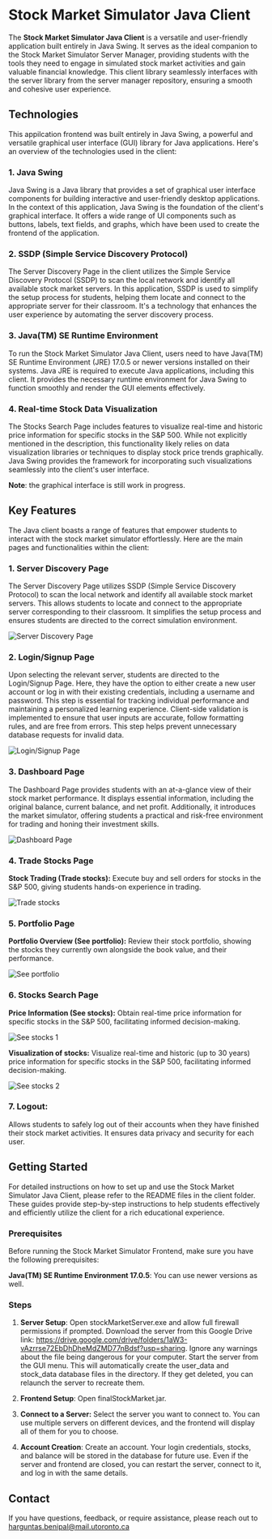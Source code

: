 # Stock Market Simulator Java Client

The **Stock Market Simulator Java Client** is a versatile and user-friendly application built entirely in Java Swing. It serves as the ideal companion to the Stock Market Simulator Server Manager, providing students with the tools they need to engage in simulated stock market activities and gain valuable financial knowledge. This client library seamlessly interfaces with the server library from the server manager repository, ensuring a smooth and cohesive user experience.

## Technologies
This appilcation frontend was built entirely in Java Swing, a powerful and versatile graphical user interface (GUI) library for Java applications. Here's an overview of the technologies used in the client:

### **1. Java Swing**
Java Swing is a Java library that provides a set of graphical user interface components for building interactive and user-friendly desktop applications. In the context of this application, Java Swing is the foundation of the client's graphical interface. It offers a wide range of UI components such as buttons, labels, text fields, and graphs, which have been used to create the frontend of the application.

### **2. SSDP (Simple Service Discovery Protocol)**
The Server Discovery Page in the client utilizes the Simple Service Discovery Protocol (SSDP) to scan the local network and identify all available stock market servers. In this application, SSDP is used to simplify the setup process for students, helping them locate and connect to the appropriate server for their classroom. It's a technology that enhances the user experience by automating the server discovery process.

### **3. Java(TM) SE Runtime Environment**
To run the Stock Market Simulator Java Client, users need to have Java(TM) SE Runtime Environment (JRE) 17.0.5 or newer versions installed on their systems. Java JRE is required to execute Java applications, including this client. It provides the necessary runtime environment for Java Swing to function smoothly and render the GUI elements effectively.

### **4. Real-time Stock Data Visualization**
The Stocks Search Page includes features to visualize real-time and historic price information for specific stocks in the S&P 500. While not explicitly mentioned in the description, this functionality likely relies on data visualization libraries or techniques to display stock price trends graphically. Java Swing provides the framework for incorporating such visualizations seamlessly into the client's user interface.

**Note**: the graphical interface is still work in progress.

## Key Features

The Java client boasts a range of features that empower students to interact with the stock market simulator effortlessly. Here are the main pages and functionalities within the client:

### 1. Server Discovery Page

The Server Discovery Page utilizes SSDP (Simple Service Discovery Protocol) to scan the local network and identify all available stock market servers. This allows students to locate and connect to the appropriate server corresponding to their classroom. It simplifies the setup process and ensures students are directed to the correct simulation environment.

![Server Discovery Page](https://i.imgur.com/ecNp2tM.png)

### 2. Login/Signup Page

Upon selecting the relevant server, students are directed to the Login/Signup Page. Here, they have the option to either create a new user account or log in with their existing credentials, including a username and password. This step is essential for tracking individual performance and maintaining a personalized learning experience. Client-side validation is implemented to ensure that user inputs are accurate, follow formatting rules, and are free from errors. This step helps prevent unnecessary database requests for invalid data.

![Login/Signup Page](https://i.imgur.com/TNnv7J8.png)

### 3. Dashboard Page

The Dashboard Page provides students with an at-a-glance view of their stock market performance. It displays essential information, including the original balance, current balance, and net profit. Additionally, it introduces the market simulator, offering students a practical and risk-free environment for trading and honing their investment skills. 

![Dashboard Page](https://i.imgur.com/EC3ZVgJ.png)

### 4.  Trade Stocks Page

**Stock Trading (Trade stocks):** Execute buy and sell orders for stocks in the S&P 500, giving students hands-on experience in trading.
   
![Trade stocks](https://i.imgur.com/djOkxCJ.png)
    
### 5.  Portfolio Page

**Portfolio Overview (See portfolio):** Review their stock portfolio, showing the stocks they currently own alongside the book value, and their performance.
   
![See portfolio](https://i.imgur.com/3SL5PKo.png)
    
### 6.  Stocks Search Page 

**Price Information (See stocks):** Obtain real-time price information for specific stocks in the S&P 500, facilitating informed decision-making.
   
![See stocks 1](https://i.imgur.com/OgbD4S6.png)
    
**Visualization of stocks:** Visualize real-time and historic (up to 30 years) price information for specific stocks in the S&P 500, facilitating informed decision-making.

![See stocks 2](https://i.imgur.com/mx6GyY2.png)

### 7.  **Logout:** 

Allows students to safely log out of their accounts when they have finished their stock market activities. It ensures data privacy and security for each user.

## Getting Started

For detailed instructions on how to set up and use the Stock Market Simulator Java Client, please refer to the README files in the client folder. These guides provide step-by-step instructions to help students effectively and efficiently utilize the client for a rich educational experience.

### Prerequisites 
Before running the Stock Market Simulator Frontend, make sure you have the following prerequisites:

**Java(TM) SE Runtime Environment 17.0.5**: You can use newer versions as well.
 
### Steps
1. **Server Setup**: Open stockMarketServer.exe and allow full firewall permissions if prompted. Download the server from this Google Drive link: https://drive.google.com/drive/folders/1aW3-vAzrrse72EbDhDheMdZMD77nBdsf?usp=sharing.
 Ignore any warnings about the file being dangerous for your computer. Start the server from the GUI menu. This will automatically create the user_data and stock_data database files in the directory. If they get deleted, you can relaunch the server to recreate them.

3. **Frontend Setup**: Open finalStockMarket.jar.

4. **Connect to a Server:** Select the server you want to connect to. You can use multiple servers on different devices, and the frontend will display all of them for you to choose.
  
5. **Account Creation**: Create an account. Your login credentials, stocks, and balance will be stored in the database for future use. Even if the server and frontend are closed, you can restart the server, connect to it, and log in with the same details.
## Contact

If you have questions, feedback, or require assistance, please reach out to harguntas.benipal@mail.utoronto.ca
